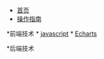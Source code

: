 <!-- docs/_sidebar.md -->

* [首页](/)
* [操作指南](guide)

*前端技术
    * [javascript](web/JS/)
    * [Echarts](web/Echarts/)



*后端技术